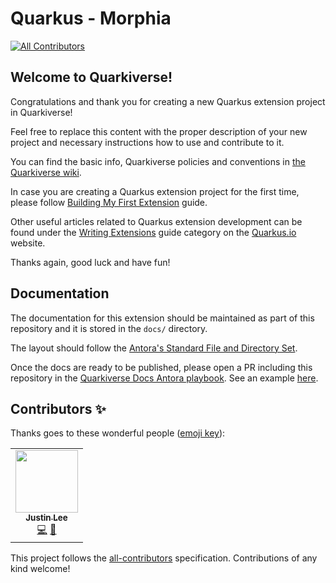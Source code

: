 # Quarkus - Morphia
<!-- ALL-CONTRIBUTORS-BADGE:START - Do not remove or modify this section -->
[![All Contributors](https://img.shields.io/badge/all_contributors-1-orange.svg?style=flat-square)](#contributors-)
<!-- ALL-CONTRIBUTORS-BADGE:END -->

## Welcome to Quarkiverse!

Congratulations and thank you for creating a new Quarkus extension project in Quarkiverse!

Feel free to replace this content with the proper description of your new project and necessary instructions how to use and contribute to it.

You can find the basic info, Quarkiverse policies and conventions in [the Quarkiverse wiki](https://github.com/quarkiverse/quarkiverse/wiki).

In case you are creating a Quarkus extension project for the first time, please follow [Building My First Extension](https://quarkus.io/guides/building-my-first-extension) guide.

Other useful articles related to Quarkus extension development can be found under the [Writing Extensions](https://quarkus.io/guides/#writing-extensions) guide category on the [Quarkus.io](http://quarkus.io) website.

Thanks again, good luck and have fun!

## Documentation

The documentation for this extension should be maintained as part of this repository and it is stored in the `docs/` directory. 

The layout should follow the [Antora's Standard File and Directory Set](https://docs.antora.org/antora/2.3/standard-directories/).

Once the docs are ready to be published, please open a PR including this repository in the [Quarkiverse Docs Antora playbook](https://github.com/quarkiverse/quarkiverse-docs/blob/main/antora-playbook.yml#L7). See an example [here](https://github.com/quarkiverse/quarkiverse-docs/pull/1).
## Contributors ✨

Thanks goes to these wonderful people ([emoji key](https://allcontributors.org/docs/en/emoji-key)):

<!-- ALL-CONTRIBUTORS-LIST:START - Do not remove or modify this section -->
<!-- prettier-ignore-start -->
<!-- markdownlint-disable -->
<table>
  <tr>
    <td align="center"><a href="https://www.antwerkz.com"><img src="https://avatars.githubusercontent.com/u/195021?v=4?s=100" width="100px;" alt=""/><br /><sub><b>Justin Lee</b></sub></a><br /><a href="https://github.com/quarkiverse/quarkus-morphia/commits?author=evanchooly" title="Code">💻</a> <a href="#maintenance-evanchooly" title="Maintenance">🚧</a></td>
  </tr>
</table>

<!-- markdownlint-restore -->
<!-- prettier-ignore-end -->

<!-- ALL-CONTRIBUTORS-LIST:END -->

This project follows the [all-contributors](https://github.com/all-contributors/all-contributors) specification. Contributions of any kind welcome!